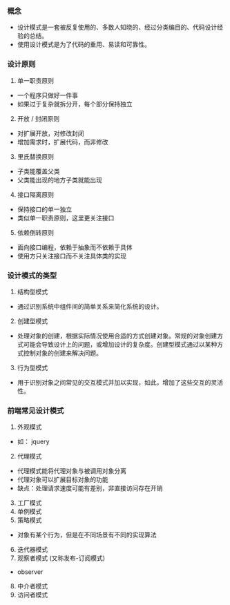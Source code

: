 ### 概念
- 设计模式是一套被反复使用的、多数人知晓的、经过分类编目的、代码设计经验的总结。
- 使用设计模式是为了代码的重用、易读和可靠性。

### 设计原则
1. 单一职责原则
  - 一个程序只做好一件事
  - 如果过于复杂就拆分开，每个部分保持独立

2. 开放 / 封闭原则
  - 对扩展开放，对修改封闭
  - 增加需求时，扩展代码，而非修改

3. 里氏替换原则
  - 子类能覆盖父类
  - 父类能出现的地方子类就能出现

4. 接口隔离原则
  - 保持接口的单一独立
  - 类似单一职责原则，这里更关注接口

5. 依赖倒转原则
  - 面向接口编程，依赖于抽象而不依赖于具体
  - 使用方只关注接口而不关注具体类的实现

### 设计模式的类型
1. 结构型模式
  - 通过识别系统中组件间的简单关系来简化系统的设计。
2. 创建型模式
  - 处理对象的创建，根据实际情况使用合适的方式创建对象。常规的对象创建方式可能会导致设计上的问题，或增加设计的复杂度。创建型模式通过以某种方式控制对象的创建来解决问题。
3. 行为型模式
  - 用于识别对象之间常见的交互模式并加以实现，如此，增加了这些交互的灵活性。

### 前端常见设计模式
1. 外观模式
  - 如： jquery
2. 代理模式
  - 代理模式能将代理对象与被调用对象分离
  - 代理对象可以扩展目标对象的功能
  - 缺点：处理请求速度可能有差别，非直接访问存在开销
3. 工厂模式
4. 单例模式
5. 策略模式
  - 对象有某个行为，但是在不同场景有不同的实现算法
6. 迭代器模式
7. 观察者模式 (又称发布-订阅模式)
  - observer
8. 中介者模式
9. 访问者模式